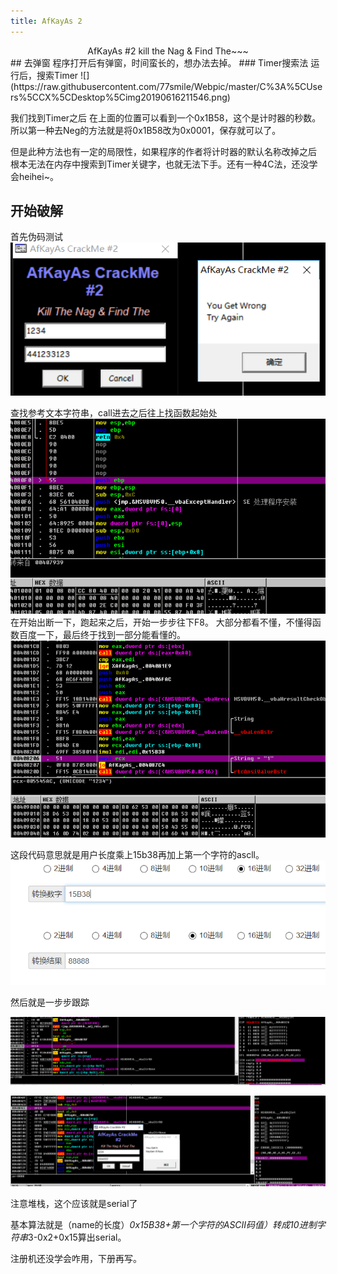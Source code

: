 ```yaml
---
title: AfKayAs 2
---
```

<center>AfKayAs #2 kill the Nag & Find The~~~</center>
<!--more-->
## 去弹窗
程序打开后有弹窗，时间蛮长的，想办法去掉。
### Timer搜索法
运行后，搜索Timer
![](https://raw.githubusercontent.com/77smile/Webpic/master/C%3A%5CUsers%5CCX%5CDesktop%5Cimg20190616211546.png)

我们找到Timer之后 在上面的位置可以看到一个0x1B58，这个是计时器的秒数。所以第一种去Neg的方法就是将0x1B58改为0x0001，保存就可以了。

但是此种方法也有一定的局限性，如果程序的作者将计时器的默认名称改掉之后 根本无法在内存中搜索到Timer关键字，也就无法下手。还有一种4C法，还没学会heihei~。
## 开始破解
首先伪码测试
![](https://raw.githubusercontent.com/77smile/Webpic/master/C%3A%5CUsers%5CCX%5CDesktop%5Cimg20190616195257.png)

查找参考文本字符串，call进去之后往上找函数起始处
![](https://raw.githubusercontent.com/77smile/Webpic/master/C%3A%5CUsers%5CCX%5CDesktop%5Cimg20190616195840.png)
在开始出断一下，跑起来之后，开始一步步往下F8。
大部分都看不懂，不懂得函数百度一下，最后终于找到一部分能看懂的。
![](https://raw.githubusercontent.com/77smile/Webpic/master/C%3A%5CUsers%5CCX%5CDesktop%5Cimg20190616200209.png)

这段代码意思就是用户长度乘上15b38再加上第一个字符的ascll。
![](https://raw.githubusercontent.com/77smile/Webpic/master/C%3A%5CUsers%5CCX%5CDesktop%5Cimg20190610204900.png)

然后就是一步步跟踪

![](https://raw.githubusercontent.com/77smile/Webpic/master/C%3A%5CUsers%5CCX%5CDesktop%5Cimg20190616200505.png)

![](https://raw.githubusercontent.com/77smile/Webpic/master/C%3A%5CUsers%5CCX%5CDesktop%5Cimg20190616202602.png)

注意堆栈，这个应该就是serial了

基本算法就是（name的长度）*0x15B38+第一个字符的ASCII码值）转成10进制字符串*3-0x2+0x15算出serial。

注册机还没学会咋用，下册再写。


